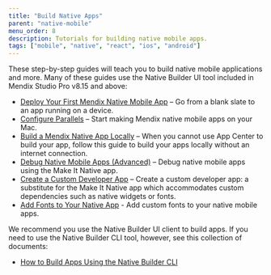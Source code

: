 ```yaml
---
title: "Build Native Apps"
parent: "native-mobile"
menu_order: 8
description: Tutorials for building native mobile apps.
tags: ["mobile", "native", "react", "ios", "android"]
---
```


These step-by-step guides will teach you to build native mobile applications and more. Many of these guides use the Native Builder UI tool included in Mendix Studio Pro v8.15 and above:

* [Deploy Your First Mendix Native Mobile App](deploying-native-app) – Go from a blank slate to an app running on a device.
* [Configure Parallels](using-mendix-studio-pro-on-a-mac) – Start making Mendix native mobile apps on your Mac.
* [Build a Mendix Native App Locally](native-build-locally) – When you cannot use App Center to build your app, follow this guide to build your apps locally without an internet connection.
* [Debug Native Mobile Apps (Advanced)](native-debug) – Debug native mobile apps using the Make It Native app.
* [Create a Custom Developer App](how-to-devapps) – Create a custom developer app: a substitute for the Make It Native app which accommodates custom dependencies such as native widgets or fonts.
* [Add Fonts to Your Native App](native-custom-fonts) - Add custom fonts to your native mobile apps.

We recommend you use the Native Builder UI client to build apps. If you need to use the Native Builder CLI tool, however, see this collection of documents:

* [How to Build Apps Using the Native Builder CLI](use-cli-docs)
